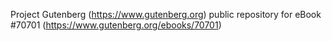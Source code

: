 Project Gutenberg (https://www.gutenberg.org) public repository for
eBook #70701 (https://www.gutenberg.org/ebooks/70701)
